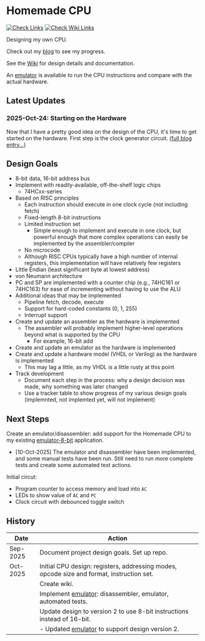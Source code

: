 # Homemade CPU

[![Check Links](https://github.com/Andy4495/Homemade-CPU/actions/workflows/check-links.yml/badge.svg)](https://github.com/Andy4495/Homemade-CPU/actions/workflows/check-links.yml)
[![Check Wiki Links](https://github.com/Andy4495/Homemade-CPU/actions/workflows/check-wiki-links.yml/badge.svg)](https://github.com/Andy4495/Homemade-CPU/actions/workflows/check-wiki-links.yml)

Designing my own CPU.

Check out my [blog][3] to see my progress.

See the [Wiki][2] for design details and documentation.

An [emulator][1] is available to run the CPU instructions and compare with the actual hardware.

## Latest Updates

### 2025-Oct-24: Starting on the Hardware

[ref]: https://github.com/Andy4495/Homemade-CPU/wiki/Blog#2025-oct-24-starting-on-the-hardware

Now that I have a pretty good idea on the design of the CPU, it's time to get started on the hardware. First step is the clock generator circuit. [(full blog entry...)][ref]

## Design Goals

- 8-bit data, 16-bit address bus
- Implement with readily-available, off-the-shelf logic chips
  - 74HCxx-series
- Based on RISC principles
  - Each instruction should execute in one clock cycle (not including fetch)
  - Fixed-length 8-bit instructions
  - Limited instruction set
    - Simple enough to implement and execute in one clock, but powerful enough that more complex operations can easily be implemented by the assembler/compiler
  - No microcode
  - Although RISC CPUs typically have a high number of internal registers, this implementation will have relatively few registers
- Little Endian (least significant byte at lowest address)
- von Neumann architecture
- PC and SP are implemented with a counter chip (e.g., 74HC161 or 74HC163) for ease of incrementing without having to use the ALU
- Additional ideas that may be implemented
  - Pipeline fetch, decode, execute
  - Support for hard-coded constants (0, 1, 255)
  - Interrupt support
- Create and update an assembler as the hardware is implemented
  - The assembler will probably implement higher-level operations beyond what is supported by the CPU
    - For example, 16-bit add
- Create and update an emulator as the hardware is implemented
- Create and update a hardware model (VHDL or Verilog) as the hardware is implemented
  - This may lag a little, as my VHDL is a little rusty at this point
- Track development
  - Document each step in the process: why a design decision was made, why something was later changed
  - Use a tracker table to show progress of my various design goals (implemnted, not implemted yet, will not implement)

## Next Steps

Create an emulator/disassembler: add support for the Homemade CPU to my existing [emulator-8-bit][1] application.

- [10-Oct-2025] The emulator and disassembler have been implemented, and some manual tests have been run. Still need to run more complete tests and create some automated test actions.

Initial circut:

- Program counter to access memory and load into `AC`
- LEDs to show value of `AC` and `PC`
- Clock circuit with debounced toggle switch

## History

| Date | Action |
| ---- | ------ |
| Sep-2025 | Document project design goals. Set up repo. |
| Oct-2025 | Initial CPU design: registers, addressing modes, opcode size and format, instruction set. |
|          | Create wiki. |
|          | Implement [emulator][1]: disassembler, emulator, automated tests. |
|          | Update design to version 2 to use 8-bit instructions instead of 16-bit. |
|          | - Updated [emulator][1] to support design version 2. |

[1]: https://github.com/Andy4495/emulator-8-bit
[2]: https://github.com/Andy4495/Homemade-CPU/wiki
[3]: https://github.com/Andy4495/Homemade-CPU/wiki/Blog
